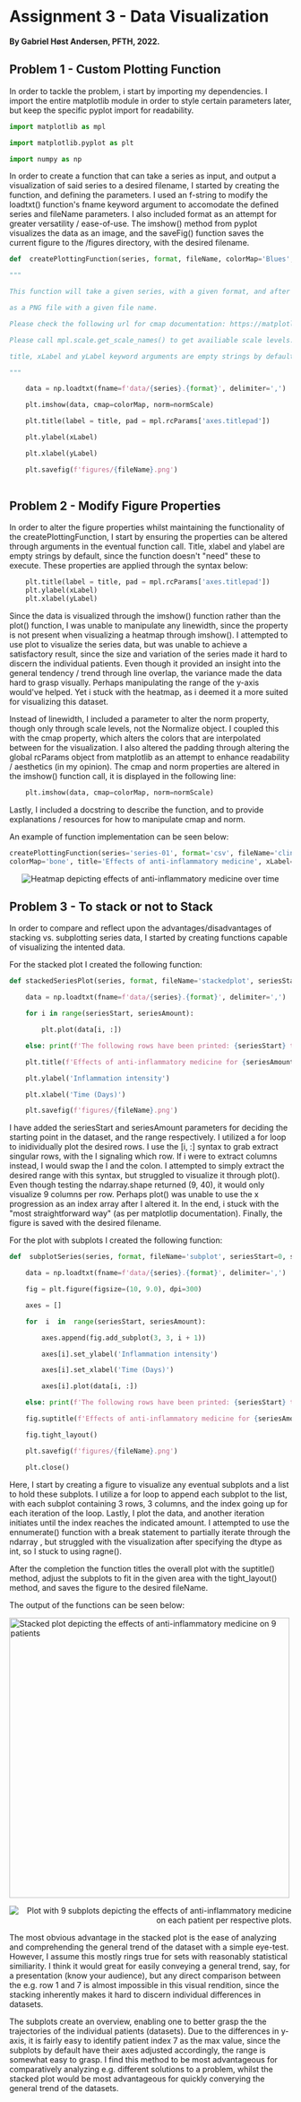 <h1>  Assignment 3 - Data Visualization </h1>

<p> <strong> By Gabriel Høst Andersen, PFTH, 2022.</strong> </p>
  
<h2>  Problem 1 - Custom Plotting Function </h2>

<p> In order to tackle the problem, i start by importing my dependencies. I import the entire matplotlib module in order to  style certain parameters later, but keep the specific pyplot import for readability. </p>

````py
import matplotlib as mpl

import matplotlib.pyplot as plt

import numpy as np
````

<p> In order to create a function that can take a series as input,  and output a visualization of said series to a desired filename, I started by creating the function, and defining the parameters. I used an f-string to modify the loadtxt() function's fname keyword argument to accomodate the defined series and fileName parameters.  I also included format as an attempt for greater versatility / ease-of-use. The imshow() method from pyplot visualizes the data as an image, and the saveFig() function saves the current figure to the /figures directory, with the desired filename.</p>

````py
def  createPlottingFunction(series, format, fileName, colorMap='Blues', normScale='linear', title='', xLabel='', yLabel=''):

"""

This function will take a given series, with a given format, and after visualizing the data input in series, it will the visualization

as a PNG file with a given file name.

Please check the following url for cmap documentation: https://matplotlib.org/stable/gallery/color/colormap_reference.html

Please call mpl.scale.get_scale_names() to get availiable scale levels.

title, xLabel and yLabel keyword arguments are empty strings by default, please insert you own if you wish in the function call.

"""

	data = np.loadtxt(fname=f'data/{series}.{format}', delimiter=',')

	plt.imshow(data, cmap=colorMap, norm=normScale)

	plt.title(label = title, pad = mpl.rcParams['axes.titlepad'])

	plt.ylabel(xLabel)

	plt.xlabel(yLabel)

	plt.savefig(f'figures/{fileName}.png')
	
````

<h2> Problem 2 - Modify Figure Properties </h2>

<p> In order to alter the figure properties whilst maintaining the functionality of the createPlottingFunction, I start by ensuring the properties can be altered through arguments in the eventual function call. Title, xlabel and ylabel are empty strings by default, since the function doesn't "need" these to execute. These properties are applied through the syntax below: </p>

````py 
	plt.title(label = title, pad = mpl.rcParams['axes.titlepad']) 
	plt.ylabel(xLabel) 
	plt.xlabel(yLabel)
````

<p> Since the data is visualized through the imshow() function rather than the plot() function, I was unable to manipulate any linewidth, since the property is not present when visualizing a heatmap through imshow(). I attempted to use plot to visualize the series data, but was unable to achieve a  satisfactory result, since the size and variation of the series made it hard to discern the individual patients. Even though it provided an insight into the general tendency / trend through line overlap, the variance made the data hard to grasp visually. Perhaps manipulating the range of the y-axis would've helped. Yet i stuck with the heatmap, as i deemed it a more suited for visualizing this dataset. </p>

<p> Instead of linewidth, I included a parameter to alter the norm property, though only through scale levels, not the Normalize object. I coupled this with the cmap property, which alters the colors that are interpolated between for the visualization. I also altered the padding through altering the global rcParams object from matplotlib as an attempt to enhance readability / aesthetics (in my opinion). The cmap and norm properties are altered in the imshow() function call, it is displayed in the following line:</p>

````py
	plt.imshow(data, cmap=colorMap, norm=normScale)
````

<p> Lastly, I included a docstring to describe the function, and to provide explanations / resources for how to manipulate cmap and norm. </p>

An example of function implementation can  be seen below:
````py
createPlottingFunction(series='series-01', format='csv', fileName='clinicalTrialDataset',
colorMap='bone', title='Effects of anti-inflammatory medicine', xLabel='Patients', yLabel='Time'
````
<p align="center">
	<img src="./figures/clinicalTrialDataset.png" alt="Heatmap depicting effects of anti-inflammatory medicine over time">
</p>

<h2>  Problem 3 -  To stack or not to Stack </h2>

<p> In order to compare and reflect upon the advantages/disadvantages of  stacking vs. subplotting series data, I started by creating functions capable of visualizing the intented data. </p> 

<p> For the stacked plot I created the following function: </p>

````py 
def stackedSeriesPlot(series, format, fileName='stackedplot', seriesStart=0, seriesAmount=9):

	data = np.loadtxt(fname=f'data/{series}.{format}', delimiter=',')

	for i in range(seriesStart, seriesAmount):

		plt.plot(data[i, :])

	else: print(f'The following rows have been printed: {seriesStart} to {seriesAmount}')

	plt.title(f'Effects of anti-inflammatory medicine for {seriesAmount} patients', fontsize=16, pad=15)

	plt.ylabel('Inflammation intensity')

	plt.xlabel('Time (Days)')

	plt.savefig(f'figures/{fileName}.png')

````

<p> I have added the seriesStart and seriesAmount parameters for deciding the starting point in the dataset, and the range respectively. I utilized a for loop to inidividually plot the desired rows. I use the [i, :] syntax to grab extract singular rows, with the I signaling which row. If i were to extract columns instead, I would swap the I and the colon. I attempted to simply extract the desired range with this syntax, but struggled to visualize it through plot(). Even though testing the ndarray.shape returned (9, 40), it would only visualize 9 columns per row. Perhaps plot() was unable to use the x progression as an index array after I altered it. In the end, i stuck with the "most straightforward way" (as per matplotlip documentation).  Finally, the figure is saved with the desired filename.   </p>

<p> For the plot with subplots I created the following function: </p>

````py 
def  subplotSeries(series, format, fileName='subplot', seriesStart=0, seriesAmount=9):

	data = np.loadtxt(fname=f'data/{series}.{format}', delimiter=',')

	fig = plt.figure(figsize=(10, 9.0), dpi=300)

	axes = []

	for  i  in  range(seriesStart, seriesAmount):

		axes.append(fig.add_subplot(3, 3, i + 1))

		axes[i].set_ylabel('Inflammation intensity')

		axes[i].set_xlabel('Time (Days)')

		axes[i].plot(data[i, :])

	else: print(f'The following rows have been printed: {seriesStart} to {seriesAmount}. Vizualized in {seriesAmount} subplots')

	fig.suptitle(f'Effects of anti-inflammatory medicine for {seriesAmount} patients', fontsize=16)

	fig.tight_layout()

	plt.savefig(f'figures/{fileName}.png')

	plt.close()

````

<p> Here, I start by creating a figure to visualize any eventual subplots and a list to hold these subplots. I utilize a for loop to append each subplot to the list, with each subplot containing 3 rows, 3 columns, and the index going up for each iteration of the loop. Lastly, I plot the data, and another iteration initiates until the index reaches the indicated amount. I attempted to use the ennumerate() function with a break statement to partially iterate through the ndarray , but struggled with the visualization after specifying the dtype as int, so I stuck to using ragne().  </p> 

<p> After the completion the function titles the overall plot with the suptitle() method, adjust the subplots to fit in the given area with the tight_layout() method, and saves the figure to the desired fileName. </p>

<p> The output of the functions can be seen below: </p>


<img src="./figures/stackedSeriesPlot.png" alt="Stacked plot depicting the effects of anti-inflammatory medicine on 9 patients" width=500px>


<p align="right">
	<img src="./figures/subplotSeriesPlot.png" alt="Plot with 9 subplots depicting the effects of anti-inflammatory medicine on each patient per respective plots.">
</p>

<p> The most obvious advantage in the stacked plot is the ease of analyzing and comprehending the general trend of the dataset with a simple eye-test. However, I assume this mostly rings true for sets with reasonably statistical similiarity. I think it would great for easily conveying a general trend, say, for a presentation (know your audience), but any direct comparison between the e.g. row 1 and 7 is almost impossible in this visual rendition, since the stacking inherently makes it hard to discern individual differences in datasets. </p>

<p> The subplots create an overview, enabling one to better grasp the the trajectories of the individual patients (datasets). Due to the differences in y-axis, it is fairly easy to identify patient index 7 as the max value, since the subplots by default have their axes adjusted accordingly, the range is somewhat easy to grasp. I find this method to be most advantageous for comparatively analyzing e.g. different solutions to a problem, whilst the stacked plot would be most advantageous for quickly converying the general trend of the datasets. </p>



